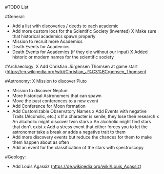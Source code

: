 #TODO List

#General:
- Add a list with discoveries / deeds to each academic
- Add more custom locs for the Scientific Society (invented)
X Make sure that historical academics spawn properly
- Mission to recruit more Academics
- Death Events for Academics
- Death Events for Academics (if they die without our input)
X Added historic or modern names for the scientific society

#Archaeology:
X Add Christian Jürgensen Thomsen at game start (https://en.wikipedia.org/wiki/Christian_J%C3%BCrgensen_Thomsen)

#Astronomy:
X Mission to discover Pluto
- Mission to discover Neptun
- More historical Astronomers that can spawn
- Move the past conferences to a new event
- Add Conference for Moon formation
- Add Customizable Observatory Names
x Add Events with negative Traits (Alcoholic, etc.)
   x If a character is senile, they lose their research
   x An alcoholic might discover twin stars
   x An alcoholic might find stars that don't exist
x Add a stress event that either forces you to let the astronomer take a break or adds a negative trait to them
- Add more discovery events but reduce the chances for them to make them happen about as often
- Add an event for the classification of the stars with spectroscopy


#Geology:
- Add Louis Agassiz (https://de.wikipedia.org/wiki/Louis_Agassiz)